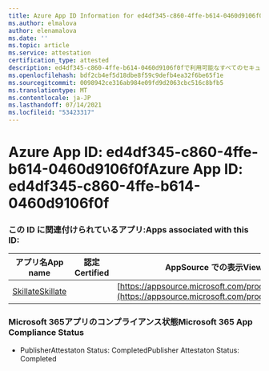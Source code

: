 ```yaml
---
title: Azure App ID Information for ed4df345-c860-4ffe-b614-0460d9106f0f
ms.author: elmalova
author: elenamalova
ms.date: ''
ms.topic: article
ms.service: attestation
certification_type: attested
description: ed4df345-c860-4ffe-b614-0460d9106f0fで利用可能なすべてのセキュリティおよびコンプライアンス情報。
ms.openlocfilehash: bdf2cb4ef5d18dbe8f59c9defb4ea32f6be65f1e
ms.sourcegitcommit: 0098942ce316ab984e09fd9d2063cbc516c8bfb5
ms.translationtype: MT
ms.contentlocale: ja-JP
ms.lasthandoff: 07/14/2021
ms.locfileid: "53423317"
---
```

# <a name="azure-app-id-ed4df345-c860-4ffe-b614-0460d9106f0f"></a><span data-ttu-id="10e14-103">Azure App ID: ed4df345-c860-4ffe-b614-0460d9106f0f</span><span class="sxs-lookup"><span data-stu-id="10e14-103">Azure App ID: ed4df345-c860-4ffe-b614-0460d9106f0f</span></span>


### <a name="apps-associated-with-this-id"></a><span data-ttu-id="10e14-104">この ID に関連付けられているアプリ:</span><span class="sxs-lookup"><span data-stu-id="10e14-104">Apps associated with this ID:</span></span>
| <span data-ttu-id="10e14-105">**アプリ名**</span><span class="sxs-lookup"><span data-stu-id="10e14-105">**App name**</span></span> | <span data-ttu-id="10e14-106">**認定**</span><span class="sxs-lookup"><span data-stu-id="10e14-106">**Certified**</span></span> | <span data-ttu-id="10e14-107">**AppSource での表示**</span><span class="sxs-lookup"><span data-stu-id="10e14-107">**View in AppSource**</span></span> |
|-|-|-|
| [<span data-ttu-id="10e14-108">Skillate</span><span class="sxs-lookup"><span data-stu-id="10e14-108">Skillate</span></span>](https://docs.microsoft.com/en-us/microsoft-365-app-certification/forward/WA200002490) |  | [https://appsource.microsoft.com/product/office/WA200002490](https://appsource.microsoft.com/product/office/WA200002490) |

### <a name="microsoft-365-app-compliance-status"></a><span data-ttu-id="10e14-109">Microsoft 365アプリのコンプライアンス状態</span><span class="sxs-lookup"><span data-stu-id="10e14-109">Microsoft 365 App Compliance Status</span></span>
- <span data-ttu-id="10e14-110">PublisherAttestaton Status: Completed</span><span class="sxs-lookup"><span data-stu-id="10e14-110">Publisher Attestaton Status: Completed</span></span>
